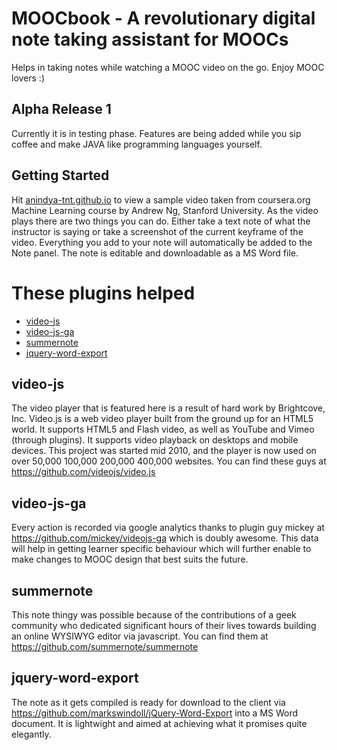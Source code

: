 # MOOCbook - A revolutionary digital note taking assistant for MOOCs

Helps in taking notes while watching a MOOC video on the go. Enjoy MOOC lovers :)

## Alpha Release 1

Currently it is in testing phase. Features are being added while you sip coffee and make JAVA like programming languages yourself.

## Getting Started

Hit <a href="anindya-tnt.github.io">anindya-tnt.github.io</a> to view a sample video taken from coursera.org Machine Learning course by Andrew Ng, Stanford University.
As the video plays there are two things you can do. Either take a text note of what the instructor is saying or take a screenshot of the current keyframe of the video. Everything you add to your note will automatically be added to the Note panel. The note is editable and downloadable as a MS Word file. 

# These plugins helped

* [video-js](#videojs)
* [video-js-ga](#videojs-ga)
* [summernote](#summernote)
* [jquery-word-export](#jquery-word-export)

## video-js
The video player that is featured here is a result of hard work by Brightcove, Inc. Video.js is a web video player built from the ground up for an HTML5 world. It supports HTML5 and Flash video, as well as YouTube and Vimeo (through plugins). It supports video playback on desktops and mobile devices. This project was started mid 2010, and the player is now used on over 50,000 100,000 200,000 400,000 websites. You can find these guys at <a href="https://github.com/videojs/video.js">https://github.com/videojs/video.js</a></item>

## video-js-ga
Every action is recorded via google analytics thanks to plugin guy mickey at <a href="https://github.com/mickey/videojs-ga">https://github.com/mickey/videojs-ga</a> which is doubly awesome. This data will help in getting learner specific behaviour which will further enable to make changes to MOOC design that best suits the future. 

## summernote
This note thingy was possible because of the contributions of a geek community who dedicated significant hours of their lives towards building an online WYSIWYG editor via javascript. You can find them at <a href="https://github.com/summernote/summernote">https://github.com/summernote/summernote</a> 

## jquery-word-export
The note as it gets compiled is ready for download to the client via <a href="https://github.com/markswindoll/jQuery-Word-Export">https://github.com/markswindoll/jQuery-Word-Export</a> into a MS Word document. It is lightwight and aimed at achieving what it promises quite elegantly.

